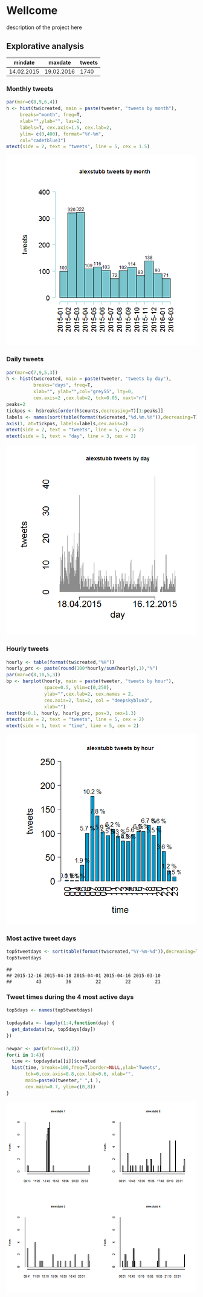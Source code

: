 



# Wellcome

description of the project here


## Explorative analysis



mindate     | maxdate     | tweets
----------- | ----------- | -------
14.02.2015 | 19.02.2016 | 1740


### Monthly tweets


```r
par(mar=c(8,9,6,4))
h <- hist(tw$created, main = paste(tweeter, "tweets by month"),
     breaks="month", freq=T, 
     xlab="",ylab="", las=2,
     labels=T, cex.axis=1.5, cex.lab=2,
     ylim= c(0,400), format="%Y-%m",
     col="cadetblue3")
mtext(side = 2, text = "tweets", line = 5, cex = 1.5)
```

![plot of chunk monthly_tweets](figure/monthly_tweets-1.png)

### Daily tweets


```r
par(mar=c(7,9,5,3))
h <- hist(tw$created, main = paste(tweeter, "tweets by day"),
          breaks="days", freq=T, 
          xlab="", ylab="",col="grey55", lty=0,
          cex.axis=2 ,cex.lab=2, tck=0.05, xaxt="n")
peaks=2
tickpos <- h$breaks[order(h$counts,decreasing=T)[1:peaks]]
labels <- names(sort(table(format(tw$created,"%d.%m.%Y")),decreasing=T))[1:peaks]
axis(1, at=tickpos, labels=labels,cex.axis=2)
mtext(side = 2, text = "tweets", line = 5, cex = 2)
mtext(side = 1, text = "day", line = 3, cex = 2)
```

![plot of chunk daily_tweets](figure/daily_tweets-1.png)

### Hourly tweets


```r
hourly <- table(format(tw$created,"%H"))
hourly_prc <- paste(round(100*hourly/sum(hourly),1),"%")
par(mar=c(8,10,5,3))
bp <- barplot(hourly, main = paste(tweeter, "tweets by hour"),
              space=0.5, ylim=c(0,250),
              ylab="",cex.lab=2, cex.names = 2,
              cex.axis=2, las=2, col = "deepskyblue3",
              xlab="")
text(bp+0.1, hourly, hourly_prc, pos=3, cex=1.3) 
mtext(side = 2, text = "tweets", line = 5, cex = 2)
mtext(side = 1, text = "time", line = 5, cex = 2)
```

![plot of chunk tweets_hour](figure/tweets_hour-1.png)

### Most active tweet days


```r
top5tweetdays <- sort(table(format(tw$created,"%Y-%m-%d")),decreasing=T)[1:5]
top5tweetdays
```

```
## 
## 2015-12-16 2015-04-18 2015-04-01 2015-04-16 2015-03-10 
##         43         36         22         22         21
```


### Tweet times during the 4 most active days


```r
top5days <- names(top5tweetdays)

topdaydata <- lapply(1:4,function(day) {
  get_datedata(tw, top5days[day])
})

newpar <- par(mfrow=c(2,2))
for(i in 1:4){
  time <- topdaydata[[i]]$created
  hist(time, breaks=100,freq=T,border=NULL,ylab="Tweets",
       tck=0,cex.axis=0.8,cex.lab=0.6, xlab="",
       main=paste0(tweeter," ",i ),
       cex.main=0.7, ylim=c(0,8))
}
```

![plot of chunk top_days](figure/top_days-1.png)

